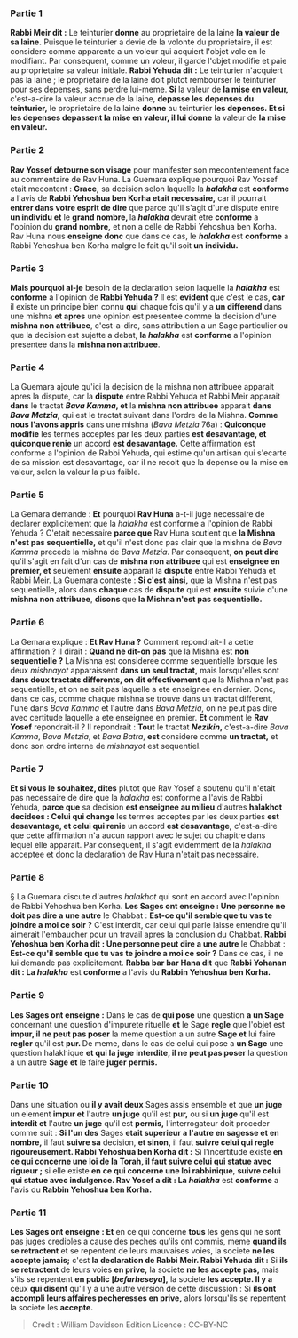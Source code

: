 
### Partie 1
<b>Rabbi Meir dit :</b> Le teinturier <b>donne</b> au proprietaire de la laine <b>la valeur de sa laine.</b> Puisque le teinturier a devie de la volonte du proprietaire, il est considere comme apparente a un voleur qui acquiert l'objet vole en le modifiant. Par consequent, comme un voleur, il garde l'objet modifie et paie au proprietaire sa valeur initiale. <b>Rabbi Yehuda dit :</b> Le teinturier n'acquiert pas la laine ; le proprietaire de la laine doit plutot rembourser le teinturier pour ses depenses, sans perdre lui-meme. <b>Si</b> la valeur de <b>la mise en valeur,</b> c'est-a-dire la valeur accrue de la laine, <b>depasse les</b> <b>depenses du teinturier,</b> le proprietaire de la laine <b>donne</b> au teinturier <b>les depenses. Et si les depenses depassent la mise en valeur, il lui donne</b> la valeur de <b>la mise en valeur.</b>

### Partie 2
<b>Rav Yossef detourne son visage</b> pour manifester son mecontentement face au commentaire de Rav Huna. La Guemara explique pourquoi Rav Yossef etait mecontent : <b>Grace,</b> sa decision selon laquelle la <b><i>halakha</i></b> est <b>conforme</b> a l'avis de <b>Rabbi Yehoshua ben Korha etait necessaire,</b> car il pourrait <b>entrer dans votre esprit de dire</b> que parce qu'il s'agit d'une dispute entre <b>un individu et</b> le <b>grand nombre, </b> la <b><i>halakha</i></b> devrait etre <b>conforme</b> a l'opinion du <b>grand nombre,</b> et non a celle de Rabbi Yehoshua ben Korha. Rav Huna nous <b>enseigne donc</b> que dans ce cas, le <b><i>halakha</i></b> est <b>conforme</b> a Rabbi Yehoshua ben Korha malgre le fait qu'il soit <b>un individu.</b>

### Partie 3
<b>Mais pourquoi ai-je</b> besoin de la declaration selon laquelle la <b><i>halakha</i></b> est <b>conforme</b> a l'opinion de <b>Rabbi Yehuda ? </b> Il est <b>evident</b> que c'est le cas, <b>car</b> il existe un principe bien connu <b>qui</b> chaque fois qu'il y a <b>un differend</b> dans une mishna <b>et apres</b> une opinion est presentee comme la decision d'une <b>mishna non attribuee</b>, c'est-a-dire, sans attribution a un Sage particulier ou que la decision est sujette a debat, <b>la <i>halakha</i></b> est <b>conforme</b> a l'opinion presentee dans la <b>mishna non attribuee</b>.

### Partie 4
La Guemara ajoute qu'ici la decision de la mishna non attribuee apparait apres la dispute, car la <b>dispute</b> entre Rabbi Yehuda et Rabbi Meir apparait <b>dans</b> le tractat <b><i>Bava Kamma</i>, et</b> la <b>mishna non attribuee</b> apparait <b>dans <i>Bava Metzia</i>,</b> qui est le tractat suivant dans l'ordre de la Mishna. <b>Comme nous l'avons appris</b> dans une mishna (<i>Bava Metzia</i> 76a) : <b>Quiconque modifie</b> les termes acceptes par les deux parties <b>est desavantage, et quiconque renie</b> un accord <b>est desavantage.</b> Cette affirmation est conforme a l'opinion de Rabbi Yehuda, qui estime qu'un artisan qui s'ecarte de sa mission est desavantage, car il ne recoit que la depense ou la mise en valeur, selon la valeur la plus faible.

### Partie 5
La Gemara demande : <b>Et</b> pourquoi <b>Rav Huna</b> a-t-il juge necessaire de declarer explicitement que la <i>halakha</i> est conforme a l'opinion de Rabbi Yehuda ? C'etait necessaire <b>parce que</b> Rav Huna soutient que <b>la Mishna n'est pas sequentielle,</b> et qu'il n'est donc pas clair que la mishna de <i>Bava Kamma</i> precede la mishna de <i>Bava Metzia</i>. Par consequent, <b>on peut dire</b> qu'il s'agit en fait d'un cas de <b>mishna non attribuee</b> qui est <b>enseignee en premier, et</b> seulement <b>ensuite</b> apparait la <b>dispute</b> entre Rabbi Yehuda et Rabbi Meir. La Guemara conteste : <b>Si c'est ainsi,</b> que la Mishna n'est pas sequentielle, alors dans <b>chaque</b> cas de <b>dispute</b> qui est <b>ensuite</b> suivie d'une <b>mishna non attribuee</b>, <b>disons</b> que <b>la Mishna n'est pas sequentielle.</b>

### Partie 6
La Gemara explique : <b>Et Rav Huna ?</b> Comment repondrait-il a cette affirmation ? Il dirait : <b>Quand ne dit-on pas</b> que la Mishna est <b>non sequentielle ?</b> La Mishna est consideree comme sequentielle lorsque les deux <i>mishnayot</i> apparaissent <b>dans un seul tractat,</b> mais lorsqu'elles sont <b>dans deux</b> <b>tractats differents, on dit effectivement</b> que la Mishna n'est pas sequentielle, et on ne sait pas laquelle a ete enseignee en dernier. Donc, dans ce cas, comme chaque mishna se trouve dans un tractat different, l'une dans <i>Bava Kamma</i> et l'autre dans <i>Bava Metzia</i>, on ne peut pas dire avec certitude laquelle a ete enseignee en premier. <b>Et</b> comment le <b>Rav Yosef</b> repondrait-il ? Il repondrait : <b>Tout</b> le tractat <b><i>Nezikin</i>,</b> c'est-a-dire <i>Bava Kamma</i>, <i>Bava Metzia</i>, et <i>Bava Batra</i>, <b>est</b> considere comme <b>un tractat,</b> et donc son ordre interne de <i>mishnayot</i> est sequentiel.

### Partie 7
<b>Et si vous le souhaitez, dites</b> plutot que Rav Yosef a soutenu qu'il n'etait pas necessaire de dire que la <i>halakha</i> est conforme a l'avis de Rabbi Yehuda, <b>parce que</b> sa decision <b>est enseignee au milieu</b> d'autres <b>halakhot</i> decidees : Celui qui change</b> les termes acceptes par les deux parties <b>est desavantage, et celui qui renie</b> un accord <b>est desavantage,</b> c'est-a-dire que cette affirmation n'a aucun rapport avec le sujet du chapitre dans lequel elle apparait. Par consequent, il s'agit evidemment de la <i>halakha</i> acceptee et donc la declaration de Rav Huna n'etait pas necessaire.

### Partie 8
§ La Guemara discute d'autres <i>halakhot</i> qui sont en accord avec l'opinion de Rabbi Yehoshua ben Korha. <b>Les Sages ont enseigne : Une personne ne doit pas dire a une autre</b> le Chabbat : <b>Est-ce qu'il semble que tu vas te joindre a moi ce soir ?</b> C'est interdit, car celui qui parle laisse entendre qu'il aimerait l'embaucher pour un travail apres la conclusion du Chabbat. <b>Rabbi Yehoshua ben Korha dit : Une personne peut dire a une autre</b> le Chabbat : <b>Est-ce qu'il semble que tu vas te joindre a moi ce soir ?</b> Dans ce cas, il ne lui demande pas explicitement. <b>Rabba bar bar Hana dit</b> que <b>Rabbi Yohanan dit : La <i>halakha</i></b> est <b>conforme</b> a l'avis du <b>Rabbin Yehoshua ben Korha.</b>

### Partie 9
<b>Les Sages ont enseigne :</b> Dans le cas de <b>qui pose</b> une question <b>a un Sage</b> concernant une question d'impurete rituelle <b>et</b> le Sage <b>regle</b> que l'objet est <b>impur, il ne peut pas poser</b> la meme question a un autre <b>Sage et</b> lui faire <b>regler</b> qu'il est <b>pur. </b> De meme, dans le cas de celui qui pose a <b>un Sage</b> une question halakhique <b>et qui la juge</b> <b>interdite, il ne peut pas poser</b> la question a un autre <b>Sage et</b> le faire <b>juger</b> <b>permis.</b>

### Partie 10
Dans une situation ou <b>il y avait deux</b> Sages assis ensemble et que <b>un juge</b> un element <b>impur et</b> l'autre <b>un juge</b> qu'il est <b>pur,</b> ou si <b>un juge</b> qu'il est <b>interdit et</b> l'autre <b>un juge</b> qu'il est <b>permis,</b> l'interrogateur doit proceder comme suit : <b>Si l'un des</b> Sages <b>etait superieur a l'autre en sagesse et en nombre,</b> il faut <b>suivre sa</b> decision, <b>et sinon,</b> il faut <b>suivre celui qui regle rigoureusement. Rabbi Yehoshua ben Korha dit :</b> Si l'incertitude existe <b>en ce qui concerne une loi de la Torah, il faut suivre celui qui statue avec rigueur ;</b> si elle existe <b>en ce qui concerne une loi rabbinique</b>, <b>suivre celui qui statue avec indulgence. Rav Yosef a dit : La <i>halakha</i></b> est <b>conforme</b> a l'avis du <b>Rabbin Yehoshua ben Korha.</b>

### Partie 11
<b>Les Sages ont enseigne : Et</b> en ce qui concerne <b>tous</b> les gens qui ne sont pas juges credibles a cause des peches qu'ils ont commis, meme <b>quand ils se retractent</b> et se repentent de leurs mauvaises voies, la societe <b>ne les accepte jamais;</b> c'est <b>la declaration de Rabbi Meir. Rabbi Yehuda dit :</b> Si <b>ils se retractent</b> de leurs voies <b>en prive,</b> la societe <b>ne les accepte pas,</b> mais s'ils se repentent <b>en public [<i>befarheseya</i>],</b> la societe <b>les accepte. Il y a</b> ceux <b>qui disent</b> qu'il y a une autre version de cette discussion : Si <b>ils ont accompli leurs <b>affaires pecheresses</b> en prive,</b> alors lorsqu'ils se repentent la societe les <b>accepte.</b>

>Credit : William Davidson Edition
>Licence : CC-BY-NC